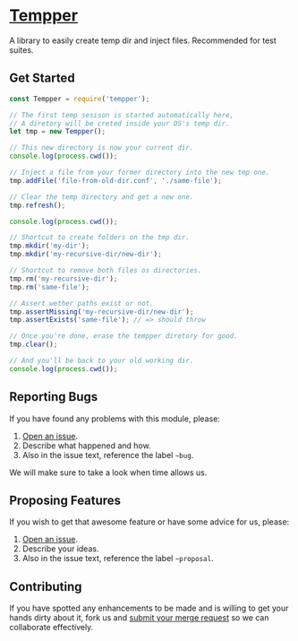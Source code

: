 # [Tempper](https://gitlab.com/GCSBOSS/tempper)

A library to easily create temp dir and inject files. Recommended for test suites.

## Get Started

```js
const Tempper = require('tempper');

// The first temp sesison is started automatically here,
// A diretory will be creted inside your OS's temp dir.
let tmp = new Tempper();

// This new directory is now your current dir.
console.log(process.cwd());

// Inject a file from your former directory into the new tmp one.
tmp.addFile('file-from-old-dir.conf', './same-file');

// Clear the temp directory and get a new one.
tmp.refresh();

console.log(process.cwd());

// Shortcut to create folders on the tmp dir.
tmp.mkdir('my-dir');
tmp.mkdir('my-recursive-dir/new-dir');

// Shortcut to remove both files os directories.
tmp.rm('my-recursive-dir');
tmp.rm('same-file');

// Assert wether paths exist or not.
tmp.assertMissing('my-recursive-dir/new-dir');
tmp.assertExists('same-file'); // => should throw

// Once you're done, erase the tempper diretory for good.
tmp.clear();

// And you'll be back to your old working dir.
console.log(process.cwd());
```

## Reporting Bugs
If you have found any problems with this module, please:

1. [Open an issue](https://gitlab.com/GCSBOSS/tempper/issues/new).
2. Describe what happened and how.
3. Also in the issue text, reference the label `~bug`.

We will make sure to take a look when time allows us.

## Proposing Features
If you wish to get that awesome feature or have some advice for us, please:
1. [Open an issue](https://gitlab.com/GCSBOSS/tempper/issues/new).
2. Describe your ideas.
3. Also in the issue text, reference the label `~proposal`.

## Contributing
If you have spotted any enhancements to be made and is willing to get your hands
dirty about it, fork us and
[submit your merge request](https://gitlab.com/GCSBOSS/tempper/merge_requests/new)
so we can collaborate effectively.
